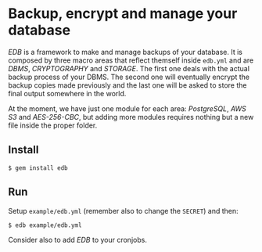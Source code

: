 # Backup, encrypt and manage your database

*EDB* is a framework to make and manage backups of your database.
It is composed by three macro areas that reflect themself inside `edb.yml` and are *DBMS*, *CRYPTOGRAPHY* and *STORAGE*.
The first one deals with the actual backup process of your DBMS. The second one will eventually encrypt the backup copies made previously and the last one will be asked to store the final output somewhere in the world.

At the moment, we have just one module for each area: *PostgreSQL*, *AWS S3* and *AES-256-CBC*, but adding more modules requires nothing but a new file inside the proper folder.

## Install
`$ gem install edb`

## Run
Setup `example/edb.yml` (remember also to change the `SECRET`) and then:

`$ edb example/edb.yml`  

Consider also to add *EDB* to your cronjobs.

